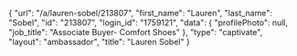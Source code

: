 {
    "url": "\/a\/lauren-sobel\/213807",
    "first_name": "Lauren",
    "last_name": "Sobel",
    "id": "213807",
    "login_id": "1759121",
    "data": {
        "profilePhoto": null,
        "job_title": "Associate Buyer- Comfort Shoes"
    },
    "type": "captivate",
    "layout": "ambassador",
    "title": "Lauren Sobel"
}